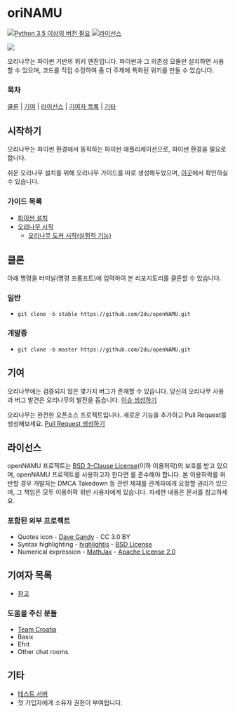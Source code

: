 oriNAMU
====
[![Python 3.5 이상의 버전 필요](https://img.shields.io/badge/python-3.5%20or%20higher-blue.svg)](https://python.org)
[![라이선스](https://img.shields.io/badge/license-BSD%203--Clause-lightgrey.svg)](./LICENSE)

![](https://raw.githubusercontent.com/2du/openNAMU/master/.github/logo.png)

오리나무는 파이썬 기반의 위키 엔진입니다. 파이썬과 그 의존성 모듈만 설치하면 사용할 수 있으며, 코드를 직접 수정하여 좀 더 주제에 특화된 위키를 만들 수 있습니다.

### 목차
[클론](#클론) | [기여](#기여) | [라이선스](#라이선스) | [기여자 목록](#기여자-목록) | [기타](#기타)

## 시작하기
오리나무는 파이썬 환경에서 동작하는 파이썬 애플리케이션으로, 파이썬 환경을 필요로 합니다.

쉬운 오리나무 설치를 위해 오리나무 가이드를 따로 생성해두었으며, [이곳](https://github.com/Make-openNAMU/guide)에서 확인하실 수 있습니다.

### 가이드 목록
 * [파이썬 설치](https://github.com/Make-openNAMU/guide/blob/master/articles/ko-kr/install-python.md)
 * [오리나무 시작](https://github.com/Make-openNAMU/guide/blob/master/articles/ko-kr/start-opennamu.md)
   * [오리나무 도커 시작(실험적 기능)](https://github.com/Make-openNAMU/guide/blob/master/articles/ko-kr/docker-install.md)

## 클론
아래 명령을 터미널(명령 프롬프트)에 입력하여 본 리포지토리를 클론할 수 있습니다.
### 일반
 * `git clone -b stable https://github.com/2du/openNAMU.git`

### 개발중
 * `git clone -b master https://github.com/2du/openNAMU.git`

## 기여
오리나무에는 검증되지 않은 몇가지 버그가 존재할 수 있습니다. 당신의 오리나무 사용과 버그 발견은 오리나무의 발전을 돕습니다.
[이슈 생성하기](https://github.com/2du/openNAMU/issues/new)

오리나무는 완전한 오픈소스 프로젝트입니다. 새로운 기능을 추가하고 Pull Request를 생성해보세요.
[Pull Request 생성하기](https://github.com/2du/openNAMU/compare)

## 라이선스
openNAMU 프로젝트는 [BSD 3-Clause License](./LICENSE)(이하 이용허락)의 보호를 받고 있으며, openNAMU 프로젝트를 사용하고자 한다면 를 준수해야 합니다. 본 이용허락를 위반할 경우 개발자는 DMCA Takedown 등 관련 제재를 관계자에게 요청할 권리가 있으며, 그 책임은 모두 이용허락 위반 사용자에게 있습니다. 자세한 내용은 문서를 참고하세요.

### 포함된 외부 프로젝트
 * Quotes icon - [Dave Gandy](http://www.flaticon.com/free-icon/quote-left_25672) - CC 3.0 BY
 * Syntax highlighting - [highlightjs](https://highlightjs.org/) - [BSD License](https://github.com/highlightjs/highlight.js/blob/master/LICENSE)
 * Numerical expression - [MathJax](https://www.mathjax.org/) - [Apache License 2.0](https://github.com/mathjax/MathJax/blob/master/LICENSE)

## 기여자 목록
 * [참고](https://github.com/2DU/openNAMU/graphs/contributors)

### 도움을 주신 분들
 * [Team Croatia](https://github.com/TeamCroatia)
 * Basix
 * Efrit
 * Other chat rooms

## 기타
 * [테스트 서버](http://namu.ml/)
 * 첫 가입자에게 소유자 권한이 부여됩니다.
